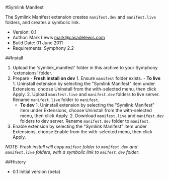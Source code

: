 #Symlink Manifest

The Symlink Manifest extension creates `manifest.dev` and `manifest.live` folders, and creates a symbolic link.

- Version: 0.1
- Author: Mark Lewis <mark@casadelewis.com>
- Build Date: 01 June 2011
- Requirements: Symphony 2.2

##Install

1. Upload the 'symlink_manifest' folder in this archive to your Symphony
   'extensions' folder.
2. Prepare
		- **Fresh install on dev**
				1. Ensure `manifest` folder exists.
		- **To live**
				1. Uninstall extension by selecting the "Symlink Manifest" item under Extensions, choose Uninstall
			 from the with-selected menu, then click Apply.
				2. Upload `manifest.live` and `manifest.dev` folders to live server. Rename `manifest.live` folder to `manifest`.
    - **To dev**
				1. Uninstall extension by selecting the "Symlink Manifest" item under Extensions, choose Uninstall
			 from the with-selected menu, then click Apply.
				2. Download `manifest.live` and `manifest.dev` folders to dev server. Rename `manifest.dev` folder to `manifest`.
3. Enable extension by selecting the "Symlink Manifest" item under Extensions, choose Enable
   from the with-selected menu, then click Apply.

*NOTE: Fresh install will copy `maifest` folder to `manifest.dev` and `manifest.live` folders, with a symbolic link to `maifest.dev` folder*.

##History

- 0.1 Initial version (beta)